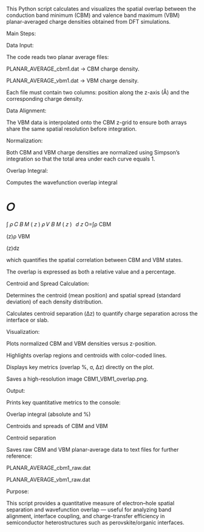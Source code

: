 This Python script calculates and visualizes the spatial overlap between the conduction band minimum (CBM) and valence band maximum (VBM) planar-averaged charge densities obtained from DFT simulations.

Main Steps:

Data Input:

The code reads two planar average files:

PLANAR_AVERAGE_cbm1.dat → CBM charge density.

PLANAR_AVERAGE_vbm1.dat → VBM charge density.

Each file must contain two columns: position along the z-axis (Å) and the corresponding charge density.

Data Alignment:

The VBM data is interpolated onto the CBM z-grid to ensure both arrays share the same spatial resolution before integration.

Normalization:

Both CBM and VBM charge densities are normalized using Simpson’s integration so that the total area under each curve equals 1.

Overlap Integral:

Computes the wavefunction overlap integral

𝑂
=
∫
𝜌
𝐶
𝐵
𝑀
(
𝑧
)
𝜌
𝑉
𝐵
𝑀
(
𝑧
)
 
𝑑
𝑧
O=∫ρ
CBM
	​

(z)ρ
VBM
	​

(z)dz

which quantifies the spatial correlation between CBM and VBM states.

The overlap is expressed as both a relative value and a percentage.

Centroid and Spread Calculation:

Determines the centroid (mean position) and spatial spread (standard deviation) of each density distribution.

Calculates centroid separation (Δz) to quantify charge separation across the interface or slab.

Visualization:

Plots normalized CBM and VBM densities versus z-position.

Highlights overlap regions and centroids with color-coded lines.

Displays key metrics (overlap %, σ, Δz) directly on the plot.

Saves a high-resolution image CBM1_VBM1_overlap.png.

Output:

Prints key quantitative metrics to the console:

Overlap integral (absolute and %)

Centroids and spreads of CBM and VBM

Centroid separation

Saves raw CBM and VBM planar-average data to text files for further reference:

PLANAR_AVERAGE_cbm1_raw.dat

PLANAR_AVERAGE_vbm1_raw.dat

Purpose:

This script provides a quantitative measure of electron–hole spatial separation and wavefunction overlap — useful for analyzing band alignment, interface coupling, and charge-transfer efficiency in semiconductor heterostructures such as perovskite/organic interfaces.

